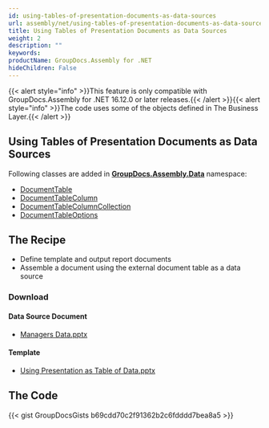 ```yaml
---
id: using-tables-of-presentation-documents-as-data-sources
url: assembly/net/using-tables-of-presentation-documents-as-data-sources
title: Using Tables of Presentation Documents as Data Sources
weight: 2
description: ""
keywords: 
productName: GroupDocs.Assembly for .NET
hideChildren: False
---
```

{{< alert style="info" >}}This feature is only compatible with GroupDocs.Assembly for .NET 16.12.0 or later releases.{{< /alert >}}{{< alert style="info" >}}The code uses some of the objects defined in The Business Layer.{{< /alert >}}

## Using Tables of Presentation Documents as Data Sources

Following classes are added in **[GroupDocs.Assembly.Data](https://apireference.groupdocs.com/net/assembly/groupdocs.assembly.data/)** namespace:

*   [DocumentTable](https://apireference.groupdocs.com/net/assembly/groupdocs.assembly.data/documenttable)
*   [DocumentTableColumn](https://apireference.groupdocs.com/net/assembly/groupdocs.assembly.data/documenttablecolumn)
*   [DocumentTableColumnCollection](https://apireference.groupdocs.com/net/assembly/groupdocs.assembly.data/documenttablecolumncollection)
*   [DocumentTableOptions](https://apireference.groupdocs.com/net/assembly/groupdocs.assembly.data/documenttableoptions)

## The Recipe

*   Define template and output report documents
*   Assemble a document using the external document table as a data source

### Download

#### Data Source Document

*   [Managers Data.pptx](https://github.com/groupdocs-assembly/GroupDocs.Assembly-for-.NET/blob/master/Examples/Data/Data%20Sources/Presentation%20DataSource/Managers%20Data.pptx?raw=true)

#### Template

*   [Using Presentation as Table of Data.pptx](https://github.com/groupdocs-assembly/GroupDocs.Assembly-for-.NET/blob/master/Examples/Data/Source/Presentation%20Templates/Using%20Presentation%20as%20Table%20of%20Data.pptx?raw=true)

## The Code

{{< gist GroupDocsGists b69cdd70c2f91362b2c6fdddd7bea8a5 >}}


